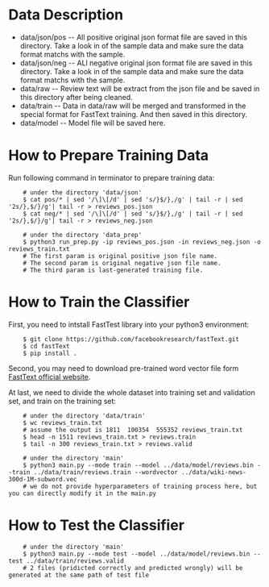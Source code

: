 # Data Description
* data/json/pos -- All positive original json format file are saved in this directory. Take a look in of the sample data and make sure the data format matchs with the sample.
* data/json/neg -- ALl negative original json format file are saved in this directory. Take a look in of the sample data and make sure the data format matchs with the sample.
* data/raw -- Review text will be extract from the json file and be saved in this directory after being cleaned.
* data/train -- Data in data/raw will be merged and transformed in the special format for FastText training. And then saved in this directory.
* data/model -- Model file will be saved here.

# How to Prepare Training Data
Run following command in terminator to prepare training data:
```
    # under the directory 'data/json'
    $ cat pos/* | sed '/\]\[/d' | sed 's/}$/},/g' | tail -r | sed '2s/},$/}/g'| tail -r > reviews_pos.json
    $ cat neg/* | sed '/\]\[/d' | sed 's/}$/},/g' | tail -r | sed '2s/},$/}/g'| tail -r > reviews_neg.json

    # under the directory 'data_prep'
    $ python3 run_prep.py -ip reviews_pos.json -in reviews_neg.json -o reviews_train.txt
    # The first param is original positive json file name.
    # The second param is original negative json file name.
    # The third param is last-generated training file.
```

# How to Train the Classifier
First, you need to intstall FastTest library into your python3 environment:
```
    $ git clone https://github.com/facebookresearch/fastText.git
    $ cd fastText
    $ pip install .
```

Second, you may need to download pre-trained word vector file form [FastText official website](https://s3-us-west-1.amazonaws.com/fasttext-vectors/wiki-news-300d-1M-subword.vec.zip).

At last, we need to divide the whole dataset into training set and validation set, and train on the training set:
```
    # under the directory 'data/train'
    $ wc reviews_train.txt
    # assume the output is 1811  100354  555352 reviews_train.txt
    $ head -n 1511 reviews_train.txt > reviews.train
    $ tail -n 300 reviews_train.txt > reviews.valid

    # under the directory 'main'
    $ python3 main.py --mode train --model ../data/model/reviews.bin --train ../data/train/reviews.train --wordvector ../data/wiki-news-300d-1M-subword.vec
    # we do not provide hyperparameters of training process here, but you can directly modify it in the main.py
```

# How to Test the Classifier
```
    # under the directory 'main'
    $ python3 main.py --mode test --model ../data/model/reviews.bin --test ../data/train/reviews.valid
    # 2 files (pridicted correctly and predicted wrongly) will be generated at the same path of test file
```